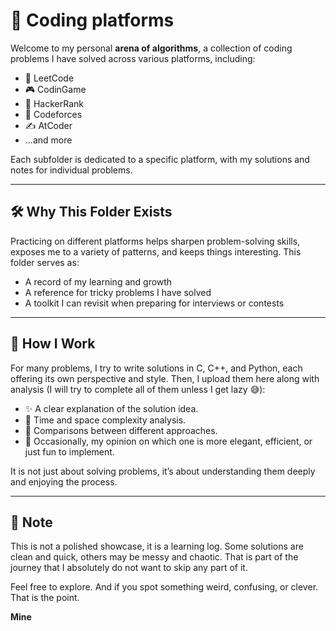 # 🎯 Coding platforms

Welcome to my personal **arena of algorithms**, a collection of coding problems I have solved across various platforms, including:

- 🧩 LeetCode  
- 🎮 CodinGame  
- 📘 HackerRank  
- 🧠 Codeforces  
- ✍️ AtCoder  
- ...and more

Each subfolder is dedicated to a specific platform, with my solutions and notes for individual problems.

---

## 🛠 Why This Folder Exists

Practicing on different platforms helps sharpen problem-solving skills, exposes me to a variety of patterns, and keeps things interesting. This folder serves as:

- A record of my learning and growth  
- A reference for tricky problems I have solved  
- A toolkit I can revisit when preparing for interviews or contests

---

## 🧪 How I Work

For many problems, I try to write solutions in C, C++, and Python, each offering its own perspective and style. Then, I upload them here along with analysis (I will try to complete all of them unless I get lazy 😅):

- ✨ A clear explanation of the solution idea.
- 🧮 Time and space complexity analysis.
- 🔁 Comparisons between different approaches.
- 💬 Occasionally, my opinion on which one is more elegant, efficient, or just fun to implement.

It is not just about solving problems, it’s about understanding them deeply and enjoying the process.

---

## 🚧 Note

This is not a polished showcase, it is a learning log. Some solutions are clean and quick, others may be messy and chaotic. That is part of the journey that I absolutely do not want to skip any part of it.

Feel free to explore. And if you spot something weird, confusing, or clever. That is the point.

**Mine**

